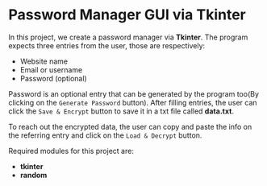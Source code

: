 # Password Manager GUI via Tkinter

In this project, we create a password manager via **Tkinter**. The program expects three entries from the user, those are 
respectively:

* Website name
* Email or username
* Password (optional)

Password is an optional entry that can be generated by the program too(By clicking on the `Generate Password` button). 
After filling entries, the user can click the `Save & Encrypt` button to save it in a txt file called **data.txt**.

To reach out the encrypted data, the user can copy and paste the info on the referring entry and click on the 
`Load & Decrypt` button.

Required modules for this project are:

* **tkinter**
* **random**
